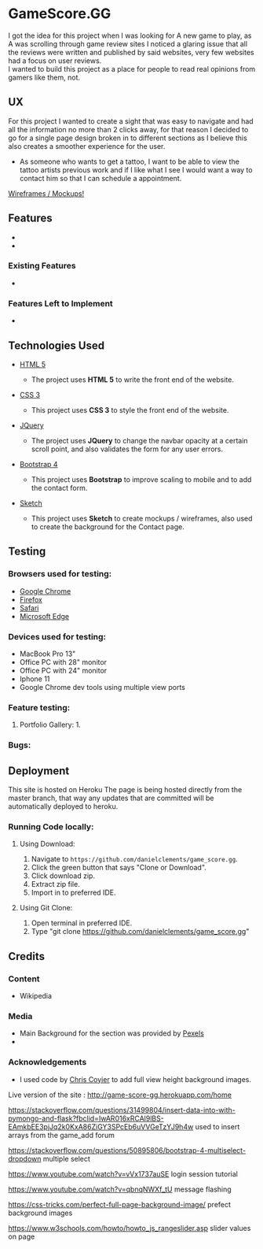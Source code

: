 # GameScore.GG

I got the idea for this project when I was looking for A new game to play, as A was scrolling through game review sites I noticed a glaring issue that all the reviews were written and published by said websites, very few websites had a focus on user reviews.   
I wanted to build this project as a place for people to read real opinions from gamers like them, not.

 
## UX
 
For this project I wanted to create a sight that was easy to navigate and had all the information no more than 2 clicks away, for that reason I decided to go for a single page design broken in to different sections as I believe this also creates a smoother experience for the user.  


- As someone who wants to get a tattoo, I want to be able to view the tattoo artists previous work and if I like what I see I would want a way to contact him so that I can schedule a appointment.


[Wireframes / Mockups!](https://github.com/danielclements/TJ-Dean-Portfolio/tree/master/Wireframes)

## Features

- 
- 



### Existing Features
- 


### Features Left to Implement

- 

## Technologies Used

- [HTML 5](https://en.wikipedia.org/wiki/HTML5)
    - The project uses **HTML 5** to write the front end of the website.

- [CSS 3](https://en.wikipedia.org/wiki/Cascading_Style_Sheets)
    - This project uses **CSS 3** to style the front end of the website.

- [JQuery](https://jquery.com)
    - The project uses **JQuery** to change the navbar opacity at a certain scroll point, and also validates the form for any user errors.

- [Bootstrap 4](https://getbootstrap.com)
    - This project uses **Bootstrap** to improve scaling to mobile and to add the contact form.

- [Sketch](https://www.sketch.com/)
    - This project uses **Sketch** to create mockups / wireframes, also used to create the background for the Contact page.
    


## Testing

### Browsers used for testing:

- [Google Chrome](https://www.google.com/chrome/)
- [Firefox](https://www.mozilla.org/en-GB/firefox/new/)
- [Safari](https://www.apple.com/uk/safari/)
- [Microsoft Edge](https://www.microsoft.com/en-gb/windows/microsoft-edge)

### Devices used for testing:

- MacBook Pro 13"
- Office PC with 28" monitor 
- Office PC with 24" monitor 
- Iphone 11
- Google Chrome dev tools using multiple view ports

### Feature testing:

1. Portfolio Gallery:
    1. 


    

### Bugs:

## Deployment

This site is hosted on Heroku The page is being hosted directly from the master branch, that way any updates that are committed will be automatically deployed to heroku.  


### Running Code locally:


1. Using Download:
    1. Navigate to `https://github.com/danielclements/game_score.gg`.
    2. Click the green button that says "Clone or Download".
    3. Click download zip.
    4. Extract zip file.
    5. Import in to preferred IDE.

2. Using Git Clone:
    1. Open terminal in preferred IDE.
    2. Type "git clone https://github.com/danielclements/game_score.gg"
    



## Credits

### Content
- Wikipedia

### Media

- Main Background for the section was provided by [Pexels](https://www.pexels.com/)
-

### Acknowledgements

- I used code by [Chris Coyier](https://css-tricks.com/perfect-full-page-background-image/) to add full view height background images.





Live version of the site : http://game-score-gg.herokuapp.com/home





https://stackoverflow.com/questions/31499804/insert-data-into-with-pymongo-and-flask?fbclid=IwAR016xRCAl9lBS-EAmkbEE3pjJq2k0KxA86ZiGY3SPcEb6uVVGeTzYJ9h4w used to insert arrays from the game_add forum


https://stackoverflow.com/questions/50895806/bootstrap-4-multiselect-dropdown multiple select 


https://www.youtube.com/watch?v=vVx1737auSE login session tutorial 

https://www.youtube.com/watch?v=qbnqNWXf_tU message flashing 

https://css-tricks.com/perfect-full-page-background-image/ prefect background images


https://www.w3schools.com/howto/howto_js_rangeslider.asp slider values on page